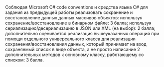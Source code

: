 Соблюдая  Microsoft C# code conventions и средства языка C# для задания из предыдущей работы реализовать сохранение и восстановление данных данных массивов объектов:
  используя сохранение/восстановление в бинарном файле: 3 балла;
  используя сериализацию/десериализацию в JSON или XML (на выбор): 2 балла;
  дополнительно оценивается реализация вышеуказанных операций при помощи отдельного универсального класса 
  для реализации сохранения/восстановления данных, который принимает на вход сохраняемый список в виде объекта, 
  а не просто написание 2 дополнительных методов к основному классу, работающему со списком: 3 балла.
